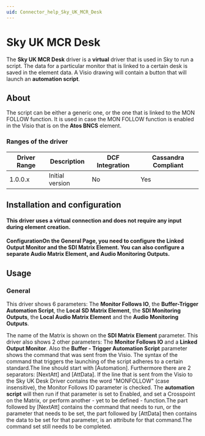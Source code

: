 ```yaml
---
uid: Connector_help_Sky_UK_MCR_Desk
---
```


# Sky UK MCR Desk

The **Sky UK MCR Desk** driver is a **virtual** driver that is used in Sky to run a script.
The data for a particular monitor that is linked to a certain desk is saved in the element data.
A Visio drawing will contain a button that will launch an **automation script**.

## About

The script can be either a generic one, or the one that is linked to the MON FOLLOW function.
It is used in case the MON FOLLOW function is enabled in the Visio that is on the **Atos BNCS** element.

### Ranges of the driver

| **Driver Range** | **Description** | **DCF Integration** | **Cassandra Compliant** |
|------------------|-----------------|---------------------|-------------------------|
| 1.0.0.x          | Initial version | No                  | Yes                     |

## Installation and configuration

#### This driver uses a virtual connection and does not require any input during element creation.

#### ConfigurationOn the General Page, you need to configure the Linked Output Monitor and the SDI Matrix Element. You can also configure a separate Audio Matrix Element, and Audio Monitoring Outputs.

## Usage

### General

This driver shows 6 parameters: The **Monitor Follows IO**, the **Buffer-Trigger Automation Script**, the **Local SD Matrix Element**, the **SDI Monitoring Outputs**, the **Local Audio Matrix Element** and the **Audio Monitoring Outputs**.

The name of the Matrix is shown on the **SDI Matrix Element** parameter.
This driver also shows 2 other parameters: The **Monitor Follows IO** and a **Linked Output Monitor**.
Also the **Buffer - Trigger Automation Script** parameter shows the command that was sent from the Visio. The syntax of the command that triggers the launching of the script adheres to a certain standard.The line should start with \[Automation\].
Furthermore there are 2 separators: \[NextAtt\] and \[AttData\].
If the line that is sent from the Visio to the Sky UK Desk Driver contains the word "MONFOLLOW" (case insensitive), the Monitor Follows IO parameter is checked.
The **automation script** will then run if that parameter is set to Enabled, and set a Crosspoint on the Matrix, or perform another - yet to be defined - function.The part followed by \[NextAtt\] contains the command that needs to run, or the parameter that needs to be set, the part followed by \[AttData\] then contains the data to be set for that parameter, is an attribute for that command.The command set still needs to be completed.
